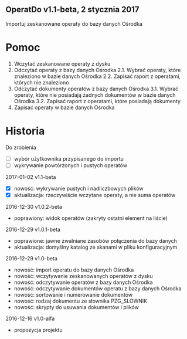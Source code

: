 ﻿OperatDo v1.1-beta, 2 stycznia 2017
---
Importuj zeskanowane operaty do bazy danych Ośrodka

# Pomoc

1. Wczytać zeskanowane operaty z dysku
2. Odczytać operaty z bazy danych Ośrodka
2.1. Wybrać operaty, które znaleziono w bazie danych Ośrodka
2.2. Zapisać raport z operatami, których nie znaleziono
3. Odczytać dokumenty operatów z bazy danych Ośrodka
3.1. Wybrać operaty, które nie posiadają żadnych dokumentów w bazie danych Ośrodka
3.2. Zapisać raport z operatami, które posiadają dokumenty
4. Zapisać operaty w bazie danych Ośrodka

# Historia

Do zrobienia

* [ ] wybór użytkownika przypisanego do importu
* [ ] wykrywanie powtórzonych i pustych operatów

2017-01-02 v1.1-beta

* [x] nowość: wykrywanie pustych i nadliczbowych plików
* [x] aktualizacja: rzeczywiście wczytane operaty, a nie suma operatów

2016-12-30 v1.0.2-beta

* poprawiony: widok operatów (zakryty ostatni element na liście)

2016-12-29 v1.0.1-beta

* poprawione: jawne zwalniane zasobów połączenia do bazy danych
* aktualizacja: domyślny katalog ze skanami w pliku konfiguracyjnym

2016-12-29 v1.0-beta

* nowość: import operatu do bazy danych Ośrodka
* nowość: wczytywanie zeskanowanych operatów z dysku
* nowość: odczytywanie operatów z bazy danych Ośrodka
* nowość: odczytywanie dokumentów operatu z bazy danych Ośrodka
* nowość: sortowanie i numerowanie dokumentów
* nowość: rodzaj dokumentu ze słownika PZG_SLOWNIK
* nowość: skrypty do usuwania dokumentów i plików

2016-12-16 v1.0-alfa

* propozycja projektu
